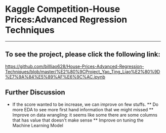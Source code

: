 # Kaggle Competition-House Prices:Advanced Regression Techniques
----------------------------------------------------------------------
## To see the project, please click the following link: 
https://github.com/billliao628/House-Prices-Advanced-Regression-Techniques/blob/master/%E2%80%9CProject_Yao_Ting_Liao%E2%80%9D%E7%9A%84%E5%89%AF%E6%9C%AC.ipynb 

## Further Discussion
* If the score wanted to be increase, we can improve on few stuffs.
** Do more EDA to see more first hand information that we might missed
** Improve on data wrangling: it seems like some there are some columns that has value that doesn't make sense
** Improve on tuning the Machine Learning Model
